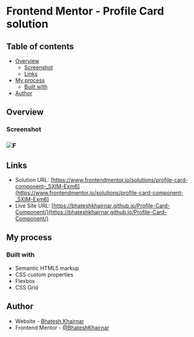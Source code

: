 # Frontend Mentor - Profile Card solution

## Table of contents

- [Overview](#overview)
  - [Screenshot](#screenshot)
  - [Links](#links)
- [My process](#my-process)
  - [Built with](#built-with)
- [Author](#author)

## Overview

### Screenshot

### ![F](https://github.com/BhateshKhairnar/Profile-Card-Component/assets/111328681/c65255f7-0714-4903-b061-fcc6b8e37fee)

## Links

- Solution URL: [https://www.frontendmentor.io/solutions/profile-card-component-_5XIM-Exm6](https://www.frontendmentor.io/solutions/profile-card-component-_5XIM-Exm6)
- Live Site URL: [https://bhateshkhairnar.github.io/Profile-Card-Component/](https://bhateshkhairnar.github.io/Profile-Card-Component/)

## My process

### Built with

- Semantic HTML5 markup
- CSS custom properties
- Flexbox
- CSS Grid


## Author

- Website - [Bhatesh Khairnar](https://www.your-site.com)
- Frontend Mentor - [@BhateshKhairnar](https://www.frontendmentor.io/profile/BhateshKhairnar)

